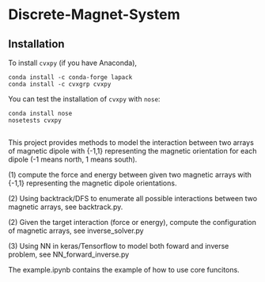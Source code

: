 # Discrete-Magnet-System
## Installation
To install `cvxpy` (if you have Anaconda),
```
conda install -c conda-forge lapack
conda install -c cvxgrp cvxpy
```
You can test the installation of `cvxpy` with `nose`:
```
conda install nose
nosetests cvxpy
```
##
This project provides methods to model the interaction between two arrays of magnetic dipole with {-1,1} representing the magnetic orientation for each dipole (-1 means north, 1 means south). 

(1) compute the force and energy between given two magnetic arrays with {-1,1} representing the magnetic dipole orientations.

(2) Using backtrack/DFS to enumerate all possible interactions between two magnetic arrays, see backtrack.py.

(2) Given the target interaction (force or energy), compute the configuration of magnetic arrays, see inverse_solver.py

(3) Using NN in keras/Tensorflow to model both foward and inverse problem, see NN_forward_inverse.py

The example.ipynb contains the example of how to use core funcitons.
